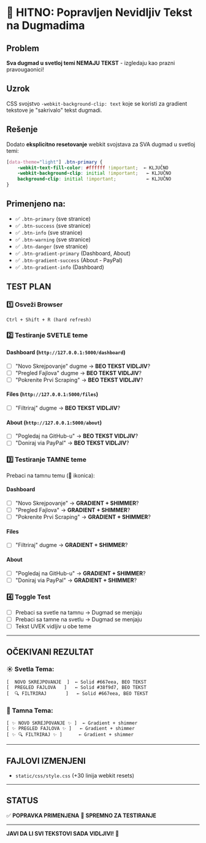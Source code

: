 # 🐛 HITNO: Popravljen Nevidljiv Tekst na Dugmadima

## Problem
**Sva dugmad u svetloj temi NEMAJU TEKST** - izgledaju kao prazni pravougaonici!

## Uzrok
CSS svojstvo `-webkit-background-clip: text` koje se koristi za gradient tekstove je "sakrivalo" tekst dugmadi.

## Rešenje
Dodato **eksplicitno resetovanje** webkit svojstava za SVA dugmad u svetloj temi:

```css
[data-theme="light"] .btn-primary {
    -webkit-text-fill-color: #ffffff !important;  ← KLJUČNO
    -webkit-background-clip: initial !important;   ← KLJUČNO
    background-clip: initial !important;           ← KLJUČNO
}
```

## Primenjeno na:
- ✅ `.btn-primary` (sve stranice)
- ✅ `.btn-success` (sve stranice)
- ✅ `.btn-info` (sve stranice)
- ✅ `.btn-warning` (sve stranice)
- ✅ `.btn-danger` (sve stranice)
- ✅ `.btn-gradient-primary` (Dashboard, About)
- ✅ `.btn-gradient-success` (About - PayPal)
- ✅ `.btn-gradient-info` (Dashboard)

## TEST PLAN

### 1️⃣ Osveži Browser
```
Ctrl + Shift + R (hard refresh)
```

### 2️⃣ Testiranje SVETLE teme

#### Dashboard (`http://127.0.0.1:5000/dashboard`)
- [ ] "Novo Skrejpovanje" dugme → **BEO TEKST VIDLJIV**?
- [ ] "Pregled Fajlova" dugme → **BEO TEKST VIDLJIV**?
- [ ] "Pokrenite Prvi Scraping" → **BEO TEKST VIDLJIV**?

#### Files (`http://127.0.0.1:5000/files`)
- [ ] "Filtriraj" dugme → **BEO TEKST VIDLJIV**?

#### About (`http://127.0.0.1:5000/about`)
- [ ] "Pogledaj na GitHub-u" → **BEO TEKST VIDLJIV**?
- [ ] "Doniraj via PayPal" → **BEO TEKST VIDLJIV**?

### 3️⃣ Testiranje TAMNE teme

Prebaci na tamnu temu (🌙 ikonica):

#### Dashboard
- [ ] "Novo Skrejpovanje" → **GRADIENT + SHIMMER**?
- [ ] "Pregled Fajlova" → **GRADIENT + SHIMMER**?
- [ ] "Pokrenite Prvi Scraping" → **GRADIENT + SHIMMER**?

#### Files
- [ ] "Filtriraj" dugme → **GRADIENT + SHIMMER**?

#### About
- [ ] "Pogledaj na GitHub-u" → **GRADIENT + SHIMMER**?
- [ ] "Doniraj via PayPal" → **GRADIENT + SHIMMER**?

### 4️⃣ Toggle Test
- [ ] Prebaci sa svetle na tamnu → Dugmad se menjaju
- [ ] Prebaci sa tamne na svetlu → Dugmad se menjaju
- [ ] Tekst UVEK vidljiv u obe teme

---

## OČEKIVANI REZULTAT

### ☀️ Svetla Tema:
```
[  NOVO SKREJPOVANJE  ]  ← Solid #667eea, BEO TEKST
[  PREGLED FAJLOVA   ]   ← Solid #38f9d7, BEO TEKST
[  🔍 FILTRIRAJ       ]   ← Solid #667eea, BEO TEKST
```

### 🌙 Tamna Tema:
```
[ ✨ NOVO SKREJPOVANJE ✨ ]  ← Gradient + shimmer
[ ✨ PREGLED FAJLOVA ✨ ]   ← Gradient + shimmer
[ ✨ 🔍 FILTRIRAJ ✨ ]      ← Gradient + shimmer
```

---

## FAJLOVI IZMENJENI
- `static/css/style.css` (+30 linija webkit resets)

---

## STATUS
✅ **POPRAVKA PRIMENJENA**
🧪 **SPREMNO ZA TESTIRANJE**

---

**JAVI DA LI SVI TEKSTOVI SADA VIDLJIVI!** 🚀
